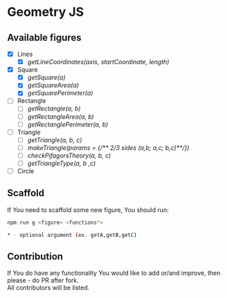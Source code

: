 # Geometry JS   

## Available figures    
- [x] Lines
    - [x] *getLineCoordinates(axis, startCoordinate, length)*   
- [x] Square    
    - [x] *getSquare(a)*
    - [x] *getSquareArea(a)*
    - [x] *getSquarePerimeter(a)*   
- [ ] Rectangle 
    - [ ] *getRectangle(a, b)*
    - [ ] *getRectangleArea(a, b)*
    - [ ] *getRectanglePerimeter(a, b)*
- [ ] Triangle  
    - [ ] *getTriangle(a, b, c)*    
    - [ ] *makeTriangle(params = {/\*\* 2/3 sides (a,b; a,c; b,c)\*\*/})*   
    - [ ] *checkPifagorsTheory(a, b, c)*    
    - [ ] *getTriangleType(a, b ,c)*    
- [ ] Circle    

## Scaffold

If You need to scaffold some new figure, You should run:
```bash
npm run g <figure> <functions*>

* - optional argument (ex. getA,getB,getC)
```

## Contribution 
If You do have any functionality You would like to add or/and improve, then please - do PR after fork.  
All contributors will be listed.
